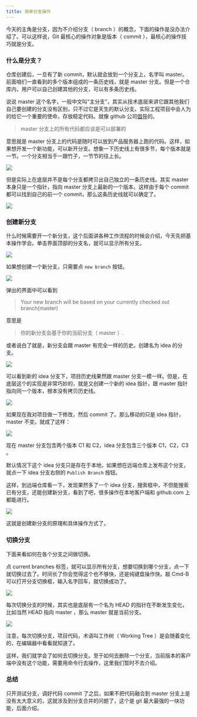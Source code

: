 ```yaml
---
title: 简单分支操作
---
```


今天的主角是分支，因为不介绍分支（ branch ）的概念，下面的操作是没办法介绍了。可以这样说，Git 最核心的操作对象是版本（ commit ），最核心的操作技巧就是分支。

### 什么是分支？

仓库创建后，一旦有了新 commit，默认就会放到一个分支上，名字叫 master。前面咱们一直看到的多个版本组成的一条历史线，就是 master 分支。但是一个仓库内，用户可以自己创建其他的分支，可以有多条历史线。

说说 master 这个名字，一般中文叫“主分支”，其实从技术底层来讲它跟其他我们自己要创建的分支没有区别，只不过它是天生的默认分支。实际工程项目中会人为的给它一个重要的使命，存放稳定代码。就像 github 公司[倡导](http://scottchacon.com/2011/08/31/github-flow.html)的。

> master 分支上的所有代码都应该是可以部署的

意思就是 master 分支上的代码是随时可以放到产品服务器上跑的代码。这样，如果想开发一个新功能，可以新开分支。想象一下历史线上有很多节，每个版本就是一节。一个分支相当于一跟竹子，一节节的往上长。

![](https://img.haoqicat.com/2019031501.jpg)

但是实际上在底层并不是每个分支都拷贝出自己独立的一条历史线。其实 master 本身只是一个指针，指向 master 分支上最新的一个版本。这样由于每个 commit 都可以找到自己的前一个 commit，那么这条历史线就可以确定了。

![](https://img.haoqicat.com/2019031502.jpg)


### 创建新分支

什么时候需要开一个新分支，这个后面讲各种工作流程的时候会介绍，今天先把基本操作学会。单击界面顶部的分支名，就可以显示所有分支。

![](https://img.haoqicat.com/2019031503.jpg)

如果想创建一个新分支，只需要点 `new branch` 按钮。

![](https://img.haoqicat.com/2019031504.jpg)

弹出的界面中可以看到

> Your new branch will be based on your currently checked out branch(master)

意思是

> 你的新分支会基于你的当前分支（ master ）.

或者说白了就是，新分支会跟 master 有完全一样的历史。创建名为 idea 的分支。

![](https://img.haoqicat.com/2019031505.jpg)


可以看到新的 idea 分支下，项目历史线果然跟 master 分支一模一样。但是，在底层这个的实现是非常巧妙的，就是又创建一个新的 idea 指针，跟 master 指针指向同一个版本，根本没有拷贝历史线。

![](https://img.haoqicat.com/2019031506.jpg)

如果现在我对项目做一下修改，然后 commit 了。那么移动的只是 idea 指针，master 不变。就成了这样：

![](https://img.haoqicat.com/2019031507.jpg)

现在 master 分支包含两个版本 C1 和 C2，idea 分支包含三个版本 C1，C2，C3 。

默认情况下这个 idea 分支只是存在于本地，如果想在远端仓库上发布这个分支，就点一下 idea 分支右侧的 `Publish Branch` 按钮。

这样，到远端仓库看一下，发现果然多了一个 idea 分支，搜索框中，不但能搜索已有分支，还能创建新分支，看到了吧，很多操作在本地客户端和 github.com 上都能进行。

![](https://img.haoqicat.com/2019031508.jpg)

这就是创建新分支的原理和具体操作方式了。

### 切换分支

下面来看如何在各个分支之间做切换。

点 current branches 标签，就可以显示所有分支，想要切换到哪个分支，点一下就切换过去了。时间长了你会觉得这个也不够快，还是纯键盘操作快。敲 Cmd-B 可以打开分支切换框，输入名字回车，就切换成功了。

![](https://img.haoqicat.com/2019031509.jpg)

每次切换分支的时候，其实也是底层有一个名为 HEAD 的指针在不断发生变化，比如当然 HEAD 指向 master ，那么 master 就是当前分支。

![](https://img.haoqicat.com/2019031510.jpg)

注意，每次切换分支，项目代码，术语叫工作树（ Working Tree ）是会随着变化的，在编辑器中看看就知道了。

这样，我们就学会了如何去切换分支。至于如何去删除一个分支，当前版本的客户端中没有这个功能，需要用命令行去操作，这里我们暂时不去介绍。

### 总结

只开测试分支，调好代码 commit 了之后，如果不把代码融合到 master 分支上是没有太大意义的，这就涉及到分支合并的问题了，这个是 git 最大最强的一块功能，后面介绍。
